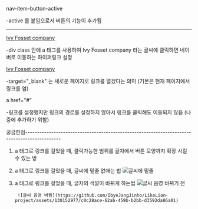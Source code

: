 
nav-item-button-active

-active 를 붙임으로서 버튼의 기능이 추가됨

-----------------------------------------------
<div class="company-name">
        <a href="https://www.naver.com/"> Ivy Fosset company </a>

-div class 안에 a 태그를 사용하여 Ivy Fosset company 라는 글씨에 클릭하면 네이버로 이동하는 하이퍼링크 설정

<div class="company-name">
        <a href="https://www.naver.com/" target="_blank">Ivy Fosset company </a>

-target="_blank" 는 새로운 페이지로 링크를 열겠다는 의미 (기본은 현재 페이지에서 링크를 염)

a href="#" 

-링크를 설정했지만 링크의 경로를 설정하지 않아서 링크를 클릭해도 이동되지 않음 (나중에 추가하기 위함)


궁금한점---------------------------------------------------------------------------------------------   
1. a 태그로 링크를 걸었을 때, 클릭가능한 범위를 글자에서 버튼 모양까지 확장 시킬 수 있는 방
2. a 태그로 링크를 걸었을 때, 글씨에 밑줄 없애는 법
        ![글씨에 밑줄](https://github.com/IbyeJangJinho/LikeLion-project/assets/130152977/d8f0132d-6cc3-45d5-af81-1c235b4b2609)

3. a 태그로 링크를 걸었을 때, 글자의 색깔이 바뀌게 하는법
        ![글씨 음영 바뀌기 전](https://github.com/IbyeJangJinho/LikeLion-project/assets/130152977/7eb0b779-87bd-42cd-92ae-52c4e0de359c)
        
        ![글씨 음영 바뀜](https://github.com/IbyeJangJinho/LikeLion-project/assets/130152977/c0c28ace-62ab-459b-b2bb-d3592da86a01)


       
        


